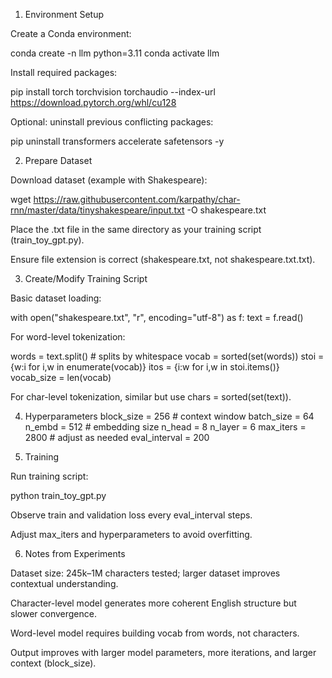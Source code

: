 1. Environment Setup

Create a Conda environment:

conda create -n llm python=3.11
conda activate llm


Install required packages:

pip install torch torchvision torchaudio --index-url https://download.pytorch.org/whl/cu128


Optional: uninstall previous conflicting packages:

pip uninstall transformers accelerate safetensors -y

2. Prepare Dataset

Download dataset (example with Shakespeare):

wget https://raw.githubusercontent.com/karpathy/char-rnn/master/data/tinyshakespeare/input.txt -O shakespeare.txt


Place the .txt file in the same directory as your training script (train_toy_gpt.py).

Ensure file extension is correct (shakespeare.txt, not shakespeare.txt.txt).

3. Create/Modify Training Script

Basic dataset loading:

with open("shakespeare.txt", "r", encoding="utf-8") as f:
    text = f.read()


For word-level tokenization:

words = text.split()  # splits by whitespace
vocab = sorted(set(words))
stoi = {w:i for i,w in enumerate(vocab)}
itos = {i:w for i,w in stoi.items()}
vocab_size = len(vocab)


For char-level tokenization, similar but use chars = sorted(set(text)).

4. Hyperparameters
block_size = 256     # context window
batch_size = 64
n_embd = 512         # embedding size
n_head = 8
n_layer = 6
max_iters = 2800     # adjust as needed
eval_interval = 200

5. Training

Run training script:

python train_toy_gpt.py


Observe train and validation loss every eval_interval steps.

Adjust max_iters and hyperparameters to avoid overfitting.

6. Notes from Experiments

Dataset size: 245k–1M characters tested; larger dataset improves contextual understanding.

Character-level model generates more coherent English structure but slower convergence.

Word-level model requires building vocab from words, not characters.

Output improves with larger model parameters, more iterations, and larger context (block_size).
